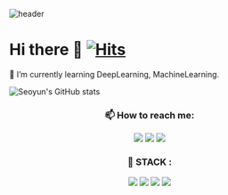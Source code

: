 ![header](https://capsule-render.vercel.app/api?type=Rounded&color=FFB6C1&height=200&section=header&text=Seoyun&fontSize=70&fontColor=FFFFFF)

# Hi there 👋 [![Hits](https://hits.seeyoufarm.com/api/count/incr/badge.svg?url=https%3A%2F%2Fgithub.com%2Fseoyun2&count_bg=%23F5C4C4&title_bg=%23ED7575&icon=&icon_color=%23E7E7E7&title=visit&edge_flat=false)](https://hits.seeyoufarm.com)

🌱 I’m currently learning DeepLearning, MachineLearning.

![Seoyun's GitHub stats](https://github-readme-stats.vercel.app/api?username=seoyun2&show_icons=true&theme=buefy)

### <div align=center> 📫 How to reach me:</div>

<div align=center> </a>
<img src="https://img.shields.io/badge/Gmail-d14836?style=flat-square&logo=Gmail&logoColor=white&link=mailto:96seoyun@gmail.com"/>
<img src="https://img.shields.io/badge/Instagram-F08080?style=flat-square&logo=Instagram&logoColor=white&link=http://instagram.seoyun._2"/>
<img src="https://img.shields.io/badge/Naver-03C75A?style=flat-square&logo=Naver&logoColor=white&link=mailto:freesy116@naver.com"/></div>

### <div align=center>:wrench: STACK : </div>

<div align=center><img src="https://img.shields.io/badge/R-6495ED?style=flat-square&logo=R&logoColor=white"/></a>
<img src="https://img.shields.io/badge/Python-3766AB?style=flat-square&logo=Python&logoColor=white"/></a>
<img src="https://img.shields.io/badge/C++-00599C?style=flat-square&logo=C++&logoColor=white"/></a>
<img src="https://img.shields.io/badge/MySQL-4479A1?style=flat-square&logo=MySQL&logoColor=white"/></a></div>
